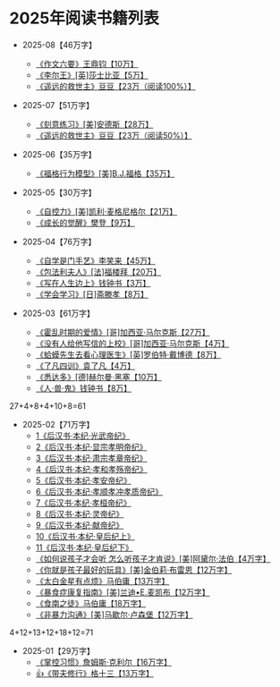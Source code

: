 # 2025年阅读书籍列表

- 2025-08【46万字】
  - [《作文六要》王鼎钧【10万】](/docs/read/《作文六要》.md)
  - [《李尔王》​[英]莎士比亚【5万】](/docs/read/《李尔王》.md)
  - [《遥远的救世主》豆豆【23万（阅读100%）】](/docs/read/《遥远的救世主》.md)

- 2025-07【51万字】
  - [《刻意练习》[美]安德斯【28万】](/docs/read/《刻意练习》.md)
  - [《遥远的救世主》豆豆【23万（阅读50%）】](/docs/read/《遥远的救世主》.md)

- 2025-06【35万字】
  - [《福格行为模型》[美]B.J.福格【35万】](/docs/read/《福格行为模型》.md)

- 2025-05【30万字】
  - [《自控力》[美]凯利·麦格尼格尔【21万】](/docs/read/《自控力》.md)
  - [《成长的觉醒》樊登【9万】](/docs/read/《成长的觉醒》.md)

- 2025-04【76万字】
  - [《自学是门手艺》李笑来【45万】](/docs/read/《自学是门手艺》.md)
  - [《包法利夫人》[法]福楼拜【20万】](/docs/read/《包法利夫人》.md)
  - [《写在人生边上》钱钟书【3万】](/docs/read/《写在人生边上》.md)
  - [《学会学习》[日]斋滕孝【8万】](/docs/read/《学会学习》.md)

- 2025-03【61万字】
  - [《霍乱时期的爱情》[哥]加西亚·马尔克斯【27万】](/docs/read/《霍乱时期的爱情》.md)
  - [《没有人给他写信的上校》[哥]加西亚·马尔克斯【4万】](/docs/read/《没有人给他写信的上校》.md)
  - [《蛤蟆先生去看心理医生》[英]罗伯特·戴博德【8万】](/docs/read/《蛤蟆先生去看心理医生》.md)
  - [《了凡四训》袁了凡【4万】](/docs/read/《了凡四训》.md)
  - [《悉达多》[德]赫尔曼·黑塞【10万】](/docs/read/《悉达多》.md)
  - [《人·兽·鬼》钱钟书【8万】](/docs/read/《人·兽·鬼》.md)

27+4+8+4+10+8=61

- 2025-02【71万字】
  - [1《后汉书·本纪·光武帝纪》](/docs/read-history/3-《后汉书》/《后汉书·本纪·1光武帝纪》.md)
  - [2《后汉书·本纪·显宗孝明帝纪》](/docs/read-history/3-《后汉书》/《后汉书·本纪·2显宗孝明帝纪》.md)
  - [3《后汉书·本纪·肃宗孝章帝纪》](/docs/read-history/3-《后汉书》/《后汉书·本纪·3肃宗孝章帝纪》.md)
  - [4《后汉书·本纪·孝和孝殇帝纪》](/docs/read-history/3-《后汉书》/《后汉书·本纪·4孝和孝殇帝纪》.md)
  - [5《后汉书·本纪·孝安帝纪》](/docs/read-history/3-《后汉书》/《后汉书·本纪·5孝安帝纪》.md)
  - [6《后汉书·本纪·孝顺孝冲孝质帝纪》](/docs/read-history/3-《后汉书》/《后汉书·本纪·6孝顺孝冲孝质帝纪》.md)
  - [7《后汉书·本纪·孝桓帝纪》](/docs/read-history/3-《后汉书》/《后汉书·本纪·7孝桓帝纪》.md)
  - [8《后汉书·本纪·灵帝纪》](/docs/read-history/3-《后汉书》/《后汉书·本纪·8灵帝纪》.md)
  - [9《后汉书·本纪·献帝纪》](/docs/read-history/3-《后汉书》/《后汉书·本纪·9献帝纪》.md)
  - [10《后汉书·本纪·皇后纪上》](/docs/read-history/3-《后汉书》/《后汉书·本纪·10皇后纪上》.md)
  - [11《后汉书·本纪·皇后纪下》](/docs/read-history/3-《后汉书》/《后汉书·本纪·11皇后纪下》.md)
  - [《如何说孩子才会听 怎么听孩子才肯说》[美]阿黛尔·法伯【4万字】](/docs/read/《如何说孩子才会听怎么听孩子才肯说》.md)
  - [《你就是孩子最好的玩具》​[美]金伯莉·布雷恩【12万字】](/docs/read/《你就是孩子最好的玩具》.md)
  - [《太白金星有点烦》马伯庸【13万字】](/docs/read/《太白金星有点烦》.md)
  - [《暴食症康复指南》[美]兰迪•E.麦凯布【12万字】](/docs/read/《暴食症康复指南》.md)
  - [《食南之徒》马伯庸【18万字】](/docs/read/《食南之徒》.md)
  - [《非暴力沟通》[美]马歇尔·卢森堡【12万字】](/docs/read/《非暴力沟通》.md)

4+12+13+12+18+12=71

- 2025-01【29万字】
  - [《掌控习惯》詹姆斯·克利尔【16万字】](/docs/read/《掌控习惯》.md)
  - [👍《带夫修行》格十三【13万字】](/docs/read/《带夫修行》.md)
